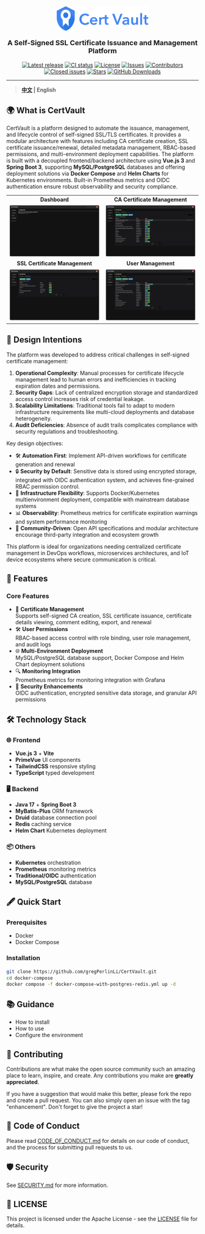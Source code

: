 <div align="center">
    <img src="docs/img/Logo.svg" width="240" alt="Logo">
    <br/>
    <p style="font-size: large"><strong>A Self-Signed SSL Certificate Issuance and Management Platform </strong></p>
    <a href="https://github.com/gregPerlinLi/CertVault/releases"><img src="https://img.shields.io/github/v/release/gregPerlinLi/CertVault" alt="Latest release" /></a>
    <a href="https://github.com/gregPerlinLi/CertVault/actions/workflows/backend-ci.yaml"><img src="https://img.shields.io/github/actions/workflow/status/gregPerlinLi/CertVault/backend-ci.yaml?branch=dev" alt="CI status" /></a>
    <a href="https://github.com/gregPerlinLi/CertVault/blob/main/LICENSE"><img src="https://img.shields.io/github/license/gregPerlinLi/CertVault" alt="License" /></a>
    <a href="https://github.com/gregPerlinLi/CertVault/issues"><img src="https://img.shields.io/github/issues/gregPerlinLi/CertVault" alt="Issues" /></a>
    <a href="https://github.com/gregPerlinLi/CertVault/contributors"><img src="https://img.shields.io/github/contributors/gregPerlinLi/CertVault" alt="Contributors" /> </a>
    <a href="https://github.com/gregPerlinLi/CertVault/languages"><img src="https://img.shields.io/github/issues-closed/gregPerlinLi/CertVault" alt="Closed issues" /></a>
    <a href="https://github.com/gregPerlinLi/CertVault/stargazers"><img src="https://img.shields.io/github/stars/gregPerlinLi/CertVault" alt="Stars" /></a>
    <a href="https://github.com/gregPerlinLi/CertVault/releases"><img src="https://img.shields.io/github/downloads/gregPerlinLi/CertVault/total" alt="GitHub Downloads"></a>

</div>

---

> **[中文](README_CN.md) | English**

## 🌍 What is CertVault

CertVault is a platform designed to automate the issuance, management, and lifecycle control of self-signed SSL/TLS certificates. It provides a modular architecture with features including CA certificate creation, SSL certificate issuance/renewal, detailed metadata management, RBAC-based permissions, and multi-environment deployment capabilities. The platform is built with a decoupled frontend/backend architecture using **Vue.js 3** and **Spring Boot 3**, supporting **MySQL/PostgreSQL** databases and offering deployment solutions via **Docker Compose** and **Helm Charts** for Kubernetes environments. Built-in Prometheus metrics and OIDC authentication ensure robust observability and security compliance.

<table>
  <tr>
    <td width="50%" align="center"><b>Dashboard</b></td>
    <td width="50%" align="center"><b>CA Certificate Management</b></td>
  </tr>
  <tr>
    <td><img src="docs/img/Screenshot2.png"></td>
    <td><img src="docs/img/Screenshot1.png"></td>
  </tr>
  <tr>
    <td width="50%" align="center"><b>SSL Certificate Management</b></td>
    <td width="50%" align="center"><b>User Management</b></td>
  </tr>
  <tr>
    <td><img src="docs/img/Screenshot3.png"></td>
    <td><img src="docs/img/Screenshot1.png"></td>
  </tr>
</table>

## 🎯 Design Intentions

The platform was developed to address critical challenges in self-signed certificate management:
1. **Operational Complexity**: Manual processes for certificate lifecycle management lead to human errors and inefficiencies in tracking expiration dates and permissions.
2. **Security Gaps**: Lack of centralized encryption storage and standardized access control increases risk of credential leakage.
3. **Scalability Limitations**: Traditional tools fail to adapt to modern infrastructure requirements like multi-cloud deployments and database heterogeneity.
4. **Audit Deficiencies**: Absence of audit trails complicates compliance with security regulations and troubleshooting.

Key design objectives:
- 🛠 **Automation First**: Implement API-driven workflows for certificate generation and renewal
- 🔒 **Security by Default**: Sensitive data is stored using encrypted storage, integrated with OIDC authentication system, and achieves fine-grained RBAC permission control.
- 🔄 **Infrastructure Flexibility**: Supports Docker/Kubernetes multienvironment deployment, compatible with mainstream database systems
- 📊 **Observability**: Prometheus metrics for certificate expiration warnings and system performance monitoring
- 🤝 **Community-Driven**: Open API specifications and modular architecture encourage third-party integration and ecosystem growth

This platform is ideal for organizations needing centralized certificate management in DevOps workflows, microservices architectures, and IoT device ecosystems where secure communication is critical.

## 🚀 Features

### Core Features
- 🔐 **Certificate Management**  
  Supports self-signed CA creation, SSL certificate issuance, certificate details viewing, comment editing, export, and renewal
- 🛠 **User Permissions**  
  RBAC-based access control with role binding, user role management, and audit logs
- 🌐 **Multi-Environment Deployment**  
  MySQL/PostgreSQL database support, Docker Compose and Helm Chart deployment solutions
- 🔍 **Monitoring Integration**  
  Prometheus metrics for monitoring integration with Grafana
- 🔑 **Security Enhancements**  
  OIDC authentication, encrypted sensitive data storage, and granular API permissions

## 🛠 Technology Stack

### 🌐 Frontend
- **Vue.js 3** + **Vite**
- **PrimeVue** UI components
- **TailwindCSS** responsive styling
- **TypeScript** typed development

### 🖥️ Backend
- **Java 17** + **Spring Boot 3**
- **MyBatis-Plus** ORM framework
- **Druid** database connection pool
- **Redis** caching service
- **Helm Chart** Kubernetes deployment

### 📦 Others
- **Kubernetes** orchestration
- **Prometheus** monitoring metrics
- **Traditional/OIDC** authentication
- **MySQL/PostgreSQL** database

## 🖋️ Quick Start

### Prerequisites

- Docker 
- Docker Compose

### Installation

```bash
git clone https://github.com/gregPerlinLi/CertVault.git
cd docker-compose
docker compose -f docker-compose-with-postgres-redis.yml up -d
```


## 📚 Guidance

- How to install
- How to use
- Configure the environment

## 🤝 Contributing

Contributions are what make the open source community such an amazing place to learn, inspire, and create. Any contributions you make are **greatly appreciated**.

If you have a suggestion that would make this better, please fork the repo and create a pull request. You can also simply open an issue with the tag "enhancement". Don't forget to give the project a star!

## 📄 Code of Conduct

Please read [CODE_OF_CONDUCT.md](CODE_OF_CONDUCT.md) for details on our code of conduct, and the process for submitting pull requests to us.

## 🛡️ Security

See [SECURITY.md](SECURITY.md) for more information.

## 📝 LICENSE

This project is licensed under the Apache License - see the [LICENSE](LICENSE) file for details.

